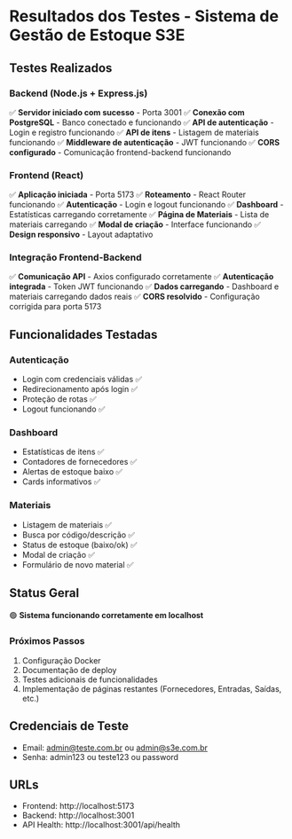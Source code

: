 # Resultados dos Testes - Sistema de Gestão de Estoque S3E

## Testes Realizados

### Backend (Node.js + Express.js)
✅ **Servidor iniciado com sucesso** - Porta 3001
✅ **Conexão com PostgreSQL** - Banco conectado e funcionando
✅ **API de autenticação** - Login e registro funcionando
✅ **API de itens** - Listagem de materiais funcionando
✅ **Middleware de autenticação** - JWT funcionando
✅ **CORS configurado** - Comunicação frontend-backend funcionando

### Frontend (React)
✅ **Aplicação iniciada** - Porta 5173
✅ **Roteamento** - React Router funcionando
✅ **Autenticação** - Login e logout funcionando
✅ **Dashboard** - Estatísticas carregando corretamente
✅ **Página de Materiais** - Lista de materiais carregando
✅ **Modal de criação** - Interface funcionando
✅ **Design responsivo** - Layout adaptativo

### Integração Frontend-Backend
✅ **Comunicação API** - Axios configurado corretamente
✅ **Autenticação integrada** - Token JWT funcionando
✅ **Dados carregando** - Dashboard e materiais carregando dados reais
✅ **CORS resolvido** - Configuração corrigida para porta 5173

## Funcionalidades Testadas

### Autenticação
- Login com credenciais válidas ✅
- Redirecionamento após login ✅
- Proteção de rotas ✅
- Logout funcionando ✅

### Dashboard
- Estatísticas de itens ✅
- Contadores de fornecedores ✅
- Alertas de estoque baixo ✅
- Cards informativos ✅

### Materiais
- Listagem de materiais ✅
- Busca por código/descrição ✅
- Status de estoque (baixo/ok) ✅
- Modal de criação ✅
- Formulário de novo material ✅

## Status Geral
🟢 **Sistema funcionando corretamente em localhost**

### Próximos Passos
1. Configuração Docker
2. Documentação de deploy
3. Testes adicionais de funcionalidades
4. Implementação de páginas restantes (Fornecedores, Entradas, Saídas, etc.)

## Credenciais de Teste
- Email: admin@teste.com.br ou admin@s3e.com.br
- Senha: admin123 ou teste123 ou password

## URLs
- Frontend: http://localhost:5173
- Backend: http://localhost:3001
- API Health: http://localhost:3001/api/health


